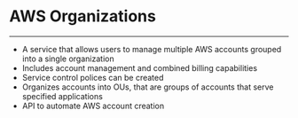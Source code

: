 # AWS Organizations
---
- A service that allows users to manage multiple AWS accounts grouped into a single organization
- Includes account management and combined billing capabilities
- Service control polices can be created
- Organizes accounts into OUs,  that are groups of accounts that serve specified applications
- API to automate AWS account creation